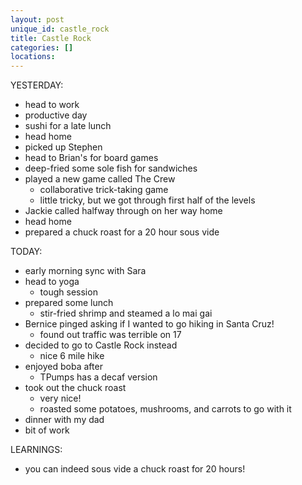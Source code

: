 ```yaml
---
layout: post
unique_id: castle_rock
title: Castle Rock
categories: []
locations: 
---
```


YESTERDAY:
* head to work
* productive day
* sushi for a late lunch
* head home
* picked up Stephen
* head to Brian's for board games
* deep-fried some sole fish for sandwiches
* played a new game called The Crew
  * collaborative trick-taking game
  * little tricky, but we got through first half of the levels
* Jackie called halfway through on her way home
* head home
* prepared a chuck roast for a 20 hour sous vide

TODAY:
* early morning sync with Sara
* head to yoga
  * tough session
* prepared some lunch
  * stir-fried shrimp and steamed a lo mai gai
* Bernice pinged asking if I wanted to go hiking in Santa Cruz!
  * found out traffic was terrible on 17
* decided to go to Castle Rock instead
  * nice 6 mile hike
* enjoyed boba after
  * TPumps has a decaf version
* took out the chuck roast
  * very nice!
  * roasted some potatoes, mushrooms, and carrots to go with it
* dinner with my dad
* bit of work

LEARNINGS:
* you can indeed sous vide a chuck roast for 20 hours!
